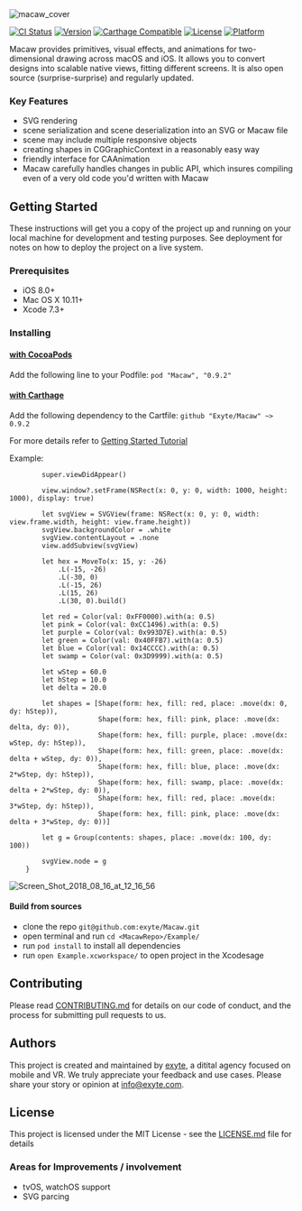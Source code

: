 <img src="https://image.ibb.co/jHXuWK/macaw_cover.png" alt="macaw_cover" border="0">

[![CI Status](https://travis-ci.org/exyte/Macaw.svg?style=flat)](https://travis-ci.org/exyte/Macaw) [![Version](https://img.shields.io/cocoapods/v/Macaw.svg?style=flat)](http://cocoapods.org/pods/Macaw) [![Carthage Compatible](https://img.shields.io/badge/Carthage-compatible-0473B3.svg?style=flat)](https://github.com/Carthage/Carthage) [![License](https://img.shields.io/cocoapods/l/Macaw.svg?style=flat)](http://cocoapods.org/pods/Macaw) [![Platform](https://img.shields.io/cocoapods/p/Macaw.svg?style=flat)](http://cocoapods.org/pods/Macaw)

Macaw provides primitives, visual effects, and animations for two-dimensional drawing across macOS and iOS.  It allows you to convert designs into scalable native views, fitting different screens. It is also open source (surprise-surprise) and regularly updated.

### Key Features

* SVG rendering
* scene serialization and scene deserialization into an SVG or Macaw file
* scene may include multiple responsive objects
* creating shapes in CGGraphicContext in a reasonably easy way
* friendly interface for CAAnimation 
* Macaw carefully handles changes in public API, which insures compiling even of a very old code you'd written with Macaw

## Getting Started

These instructions will get you a copy of the project up and running on your local machine for development and testing purposes. See deployment for notes on how to deploy the project on a live system.

### Prerequisites

* iOS 8.0+
* Mac OS X 10.11+
* Xcode 7.3+

### Installing

#### [with CocoaPods](http://cocoapods.org)

Add the following line to your Podfile: `pod "Macaw", "0.9.2" `

#### [with Carthage](http://github.com/Carthage/Carthage)

Add the following dependency to the Cartfile: `github "Exyte/Macaw" ~> 0.9.2`

For more details refer to [Getting Started Tutorial](https://github.com/exyte/Macaw/wiki/Getting-started)

Example:

```override func viewDidAppear() {
        super.viewDidAppear()
        
        view.window?.setFrame(NSRect(x: 0, y: 0, width: 1000, height: 1000), display: true)
        
        let svgView = SVGView(frame: NSRect(x: 0, y: 0, width: view.frame.width, height: view.frame.height))
        svgView.backgroundColor = .white
        svgView.contentLayout = .none
        view.addSubview(svgView)
        
        let hex = MoveTo(x: 15, y: -26)
            .L(-15, -26)
            .L(-30, 0)
            .L(-15, 26)
            .L(15, 26)
            .L(30, 0).build()
        
        let red = Color(val: 0xFF0000).with(a: 0.5)
        let pink = Color(val: 0xCC1496).with(a: 0.5)
        let purple = Color(val: 0x993D7E).with(a: 0.5)
        let green = Color(val: 0x40FFB7).with(a: 0.5)
        let blue = Color(val: 0x14CCCC).with(a: 0.5)
        let swamp = Color(val: 0x3D9999).with(a: 0.5)
        
        let wStep = 60.0
        let hStep = 10.0
        let delta = 20.0
        
        let shapes = [Shape(form: hex, fill: red, place: .move(dx: 0, dy: hStep)),
                      Shape(form: hex, fill: pink, place: .move(dx: delta, dy: 0)),
                      Shape(form: hex, fill: purple, place: .move(dx: wStep, dy: hStep)),
                      Shape(form: hex, fill: green, place: .move(dx: delta + wStep, dy: 0)),
                      Shape(form: hex, fill: blue, place: .move(dx: 2*wStep, dy: hStep)),
                      Shape(form: hex, fill: swamp, place: .move(dx: delta + 2*wStep, dy: 0)),
                      Shape(form: hex, fill: red, place: .move(dx: 3*wStep, dy: hStep)),
                      Shape(form: hex, fill: pink, place: .move(dx: delta + 3*wStep, dy: 0))]
        
        let g = Group(contents: shapes, place: .move(dx: 100, dy: 100))
        
        svgView.node = g
    }
```

<img src="https://image.ibb.co/eCPWfp/Screen_Shot_2018_08_16_at_12_16_56.png" alt="Screen_Shot_2018_08_16_at_12_16_56" border="0" align="middle" alt="Macaw_example_hexagons">

#### Build from sources
* clone the repo `git@github.com:exyte/Macaw.git`
* open terminal and run `cd <MacawRepo>/Example/`
* run `pod install` to install all dependencies
* run `open Example.xcworkspace/` to open project in the Xcodesage 

## Contributing

Please read [CONTRIBUTING.md](https://gist.github.com/PurpleBooth/b24679402957c63ec426) for details on our code of conduct, and the process for submitting pull requests to us.

## Authors

This project is created and maintained by [exyte](http://www.exyte.com), a ditital agency focused on mobile and VR.
We truly appreciate your feedback and use cases. Please share your story or opinion at info@exyte.com.

## License

This project is licensed under the MIT License - see the [LICENSE.md](LICENSE.md) file for details

### Areas for Improvements / involvement
* tvOS, watchOS support
* SVG parcing
